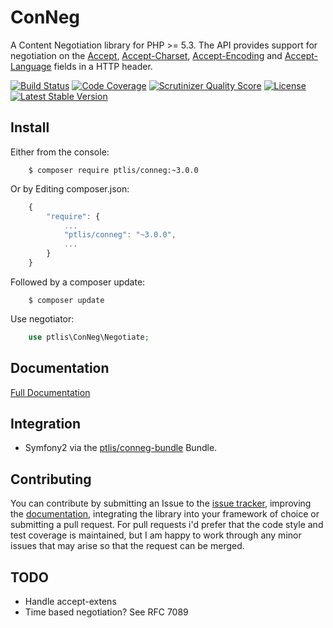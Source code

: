 # ConNeg

A Content Negotiation library for PHP >= 5.3. The API provides support for negotiation on the  [Accept](http://www.w3.org/Protocols/rfc2616/rfc2616-sec14.html#sec14.1), [Accept-Charset](http://www.w3.org/Protocols/rfc2616/rfc2616-sec14.html#sec14.2), [Accept-Encoding](http://www.w3.org/Protocols/rfc2616/rfc2616-sec14.html#sec14.3) and [Accept-Language](http://www.w3.org/Protocols/rfc2616/rfc2616-sec14.html#sec14.4) fields in a HTTP header.

[![Build Status](https://travis-ci.org/ptlis/conneg.png?branch=master)](https://travis-ci.org/ptlis/conneg) [![Code Coverage](https://scrutinizer-ci.com/g/ptlis/conneg/badges/coverage.png?s=6c30a32e78672ae0d7cff3ecf00ceba95049879a)](https://scrutinizer-ci.com/g/ptlis/conneg/) [![Scrutinizer Quality Score](https://scrutinizer-ci.com/g/ptlis/conneg/badges/quality-score.png?s=b8a262b33dd4a5de02d6f92f3e318ebb319f96c0)](https://scrutinizer-ci.com/g/ptlis/conneg/)  [![License](https://img.shields.io/badge/license-MIT-brightgreen.svg)](https://github.com/ptlis/conneg/blob/master/licence.txt) [![Latest Stable Version](https://poser.pugx.org/ptlis/conneg/v/stable.png)](https://packagist.org/packages/ptlis/conneg)

## Install

Either from the console:

```shell
    $ composer require ptlis/conneg:~3.0.0
```

Or by Editing composer.json:

```javascript
    {
        "require": {
            ...
            "ptlis/conneg": "~3.0.0",
            ...
        }
    }
```

Followed by a composer update:

```shell
    $ composer update
```

Use negotiator:

```php
    use ptlis\ConNeg\Negotiate;
```

## Documentation

[Full Documentation](http://ptlis.github.io/conneg/)

## Integration

* Symfony2 via the [ptlis/conneg-bundle](https://github.com/ptlis/conneg-bundle) Bundle.

## Contributing

You can contribute by submitting an Issue to the [issue tracker](https://github.com/ptlis/conneg/issues), improving the [documentation](https://github.com/ptlis/conneg/tree/gh-pages), integrating the library into your framework of choice or submitting a pull request. For pull requests i'd prefer that the code style and test coverage is maintained, but I am happy to work through any minor issues that may arise so that the request can be merged.


## TODO

* Handle accept-extens
* Time based negotiation? See RFC 7089
